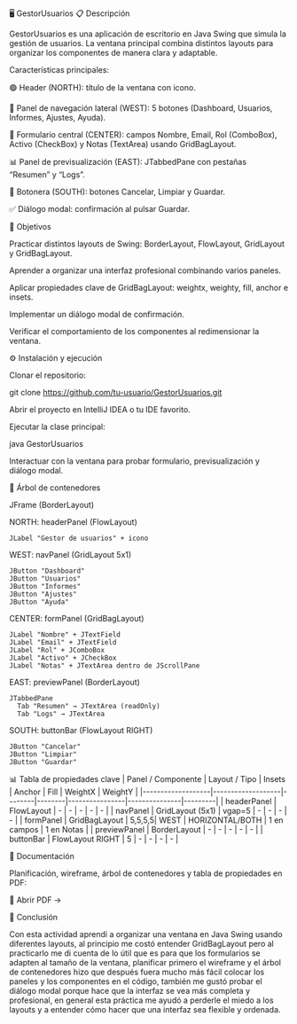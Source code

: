 🖥️ GestorUsuarios
📋 Descripción

GestorUsuarios es una aplicación de escritorio en Java Swing que simula la gestión de usuarios. La ventana principal combina distintos layouts para organizar los componentes de manera clara y adaptable.

Características principales:

🟢 Header (NORTH): título de la ventana con icono.

📌 Panel de navegación lateral (WEST): 5 botones (Dashboard, Usuarios, Informes, Ajustes, Ayuda).

📝 Formulario central (CENTER): campos Nombre, Email, Rol (ComboBox), Activo (CheckBox) y Notas (TextArea) usando GridBagLayout.

📊 Panel de previsualización (EAST): JTabbedPane con pestañas “Resumen” y “Logs”.

🔘 Botonera (SOUTH): botones Cancelar, Limpiar y Guardar.

✅ Diálogo modal: confirmación al pulsar Guardar.



🎯 Objetivos

Practicar distintos layouts de Swing: BorderLayout, FlowLayout, GridLayout y GridBagLayout.

Aprender a organizar una interfaz profesional combinando varios paneles.

Aplicar propiedades clave de GridBagLayout: weightx, weighty, fill, anchor e insets.

Implementar un diálogo modal de confirmación.

Verificar el comportamiento de los componentes al redimensionar la ventana.



⚙️ Instalación y ejecución

Clonar el repositorio:

git clone https://github.com/tu-usuario/GestorUsuarios.git


Abrir el proyecto en IntelliJ IDEA o tu IDE favorito.

Ejecutar la clase principal:

java GestorUsuarios


Interactuar con la ventana para probar formulario, previsualización y diálogo modal.



🌳 Árbol de contenedores

JFrame (BorderLayout)

  NORTH: headerPanel (FlowLayout)
  
    JLabel "Gestor de usuarios" + icono
    
  WEST: navPanel (GridLayout 5x1)
  
    JButton "Dashboard"
    JButton "Usuarios"
    JButton "Informes"
    JButton "Ajustes"
    JButton "Ayuda"
    
  CENTER: formPanel (GridBagLayout)
  
    JLabel "Nombre" + JTextField
    JLabel "Email" + JTextField
    JLabel "Rol" + JComboBox
    JLabel "Activo" + JCheckBox
    JLabel "Notas" + JTextArea dentro de JScrollPane
    
  EAST: previewPanel (BorderLayout)
  
    JTabbedPane
      Tab "Resumen" → JTextArea (readOnly)
      Tab "Logs" → JTextArea
      
  SOUTH: buttonBar (FlowLayout RIGHT)
  
    JButton "Cancelar"
    JButton "Limpiar"
    JButton "Guardar"



📊 Tabla de propiedades clave
| Panel / Componente | Layout / Tipo       | Insets  | Anchor | Fill             | WeightX       | WeightY |
|-------------------|-------------------|--------|--------|----------------|---------------|---------|
| headerPanel       | FlowLayout         | -      | -      | -               | -             | -       |
| navPanel          | GridLayout (5x1)   | vgap=5 | -      | -               | -             | -       |
| formPanel         | GridBagLayout      | 5,5,5,5| WEST   | HORIZONTAL/BOTH | 1 en campos   | 1 en Notas |
| previewPanel      | BorderLayout       | -      | -      | -               | -             | -       |
| buttonBar         | FlowLayout RIGHT   | 5      | -      | -               | -             | -       |

📄 Documentación

Planificación, wireframe, árbol de contenedores y tabla de propiedades en PDF:

📂 Abrir PDF -> 

📝 Conclusión

Con esta actividad aprendí a organizar una ventana en Java Swing usando diferentes layouts, al principio me costó entender GridBagLayout 
pero al practicarlo me di cuenta de lo útil que es para que los formularios se adapten al tamaño de la ventana, planificar primero el wireframe 
y el árbol de contenedores hizo que después fuera mucho más fácil colocar los paneles y los componentes en el código, también me gustó probar 
el diálogo modal porque hace que la interfaz se vea más completa y profesional, en general esta práctica me ayudó a perderle el miedo a los layouts
y a entender cómo hacer que una interfaz sea flexible y ordenada.
